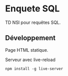 # Enquete SQL

TD NSI pour requêtes SQL.

## Développement

Page HTML statique.

Serveur avec live-reload

`npm install -g live-server`

